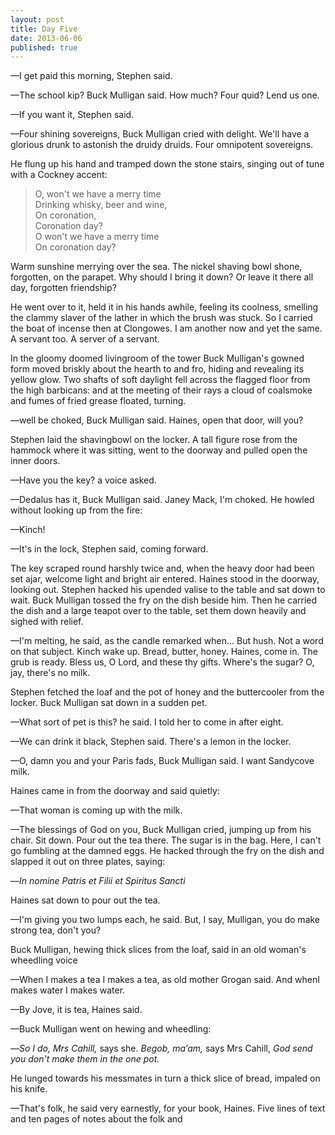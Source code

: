 ```yaml
---
layout: post
title: Day Five
date: 2013-06-06 
published: true
---
```


—I get paid this morning, Stephen said. 

—The school kip? Buck Mulligan said. How much? Four quid? Lend us one.

—If you want it, Stephen said.

—Four shining sovereigns, Buck Mulligan cried with delight. We'll have a glorious drunk to astonish the druidy druids. Four omnipotent sovereigns.

He flung up his hand and tramped down the stone stairs, singing out of tune with a Cockney accent:

> O, won't we have a merry time <br>
> Drinking whisky, beer and wine, <br>
> On coronation, <br>
> Coronation day? <br>
> O won't we have a merry time <br>
> On coronation day?

Warm sunshine merrying over the sea. The nickel shaving bowl shone, forgotten, on the parapet. Why should I bring it down? Or leave it there all day, forgotten friendship?

He went over to it, held it in his hands awhile, feeling its coolness, smelling the clammy slaver of the lather in which the brush was stuck. So I carried the boat of incense then at Clongowes. I am another now and yet the same. A servant too. A server of a servant. 

In the gloomy doomed livingroom of the tower Buck Mulligan's gowned form moved briskly about the hearth to and fro, hiding and revealing its yellow glow. Two shafts of soft daylight fell across the flagged floor from the high barbicans: and at the meeting of their rays a cloud of coalsmoke and fumes of fried grease floated, turning.

—well be choked, Buck Mulligan said. Haines, open that door, will you?

Stephen laid the shavingbowl on the locker. A tall figure rose from the hammock where it was sitting, went to the doorway and pulled open the inner doors. 

—Have you the key? a voice asked.

—Dedalus has it, Buck Mulligan said. Janey Mack, I'm choked. He howled without looking up from the fire:

—Kinch! 

—It's in the lock, Stephen said, coming forward. 

The key scraped round harshly twice and, when the heavy door had been set ajar, welcome light and bright air entered. Haines stood in the doorway, looking out. Stephen hacked his upended valise to the table and sat down to wait. Buck Mulligan tossed the fry on the dish beside him. Then he carried the dish and a large teapot over to the table, set them down heavily and sighed with relief. 

—I'm melting, he said, as the candle remarked when… But hush. Not a word on that subject. Kinch wake up. Bread, butter, honey. Haines, come in. The grub is ready. Bless us, O Lord, and these thy gifts. Where's the sugar? O, jay, there's no milk. 

Stephen fetched the loaf and the pot of honey and the buttercooler from the locker. Buck Mulligan sat down in a sudden pet. 

—What sort of pet is this? he said. I told her to come in after eight. 

—We can drink it black, Stephen said. There's a lemon in the locker. 

—O, damn you and your Paris fads, Buck Mulligan said. I want Sandycove milk.

Haines came in from the doorway and said quietly:

—That woman is coming up with the milk. 

—The blessings of God on you, Buck Mulligan cried, jumping up from his chair. Sit down. Pour out the tea there. The sugar is in the bag. Here, I can't go fumbling at the damned eggs. He hacked through the fry on the dish and slapped it out on three plates, saying:

—*In nomine Patris et Filii et Spiritus Sancti*

Haines sat down to pour out the tea. 

—I'm giving you two lumps each, he said. But, I say, Mulligan, you do make strong tea, don't you?

Buck Mulligan, hewing thick slices from the loaf, said in an old woman's wheedling voice

—When I makes a tea I makes a tea, as old mother Grogan said. And whenI makes water I makes water. 

—By Jove, it is tea, Haines said. 

—Buck Mulligan went on hewing and wheedling:

—*So I do, Mrs Cahill,* says she. *Begob, ma’am,* says Mrs Cahill, *God send you don't make them in the one pot.*

He lunged towards his messmates in turn a thick slice of bread, impaled on his knife. 

—That's folk, he said very earnestly, for your book, Haines. Five lines of text and ten pages of notes about the folk and